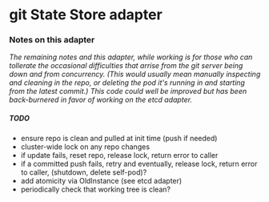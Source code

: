 # git State Store adapter

### Notes on this adapter

_The remaining notes and this adapter, while working is for those who can tollerate the occasional difficulties that arrise from the git server being down and from concurrency. (This would usually mean manually inspecting and cleaning in the repo, or deleting the pod it's running in and starting from the latest commit.) This code could well be improved but has been back-burnered in favor of working on the etcd adapter._

##### TODO
* ensure repo is clean and pulled at init time (push if needed)
* cluster-wide lock on any repo changes
* if update fails, reset repo, release lock, return error to caller
* if a committed push fails, retry and eventually, release lock, return error to caller, (shutdown, delete self-pod)?
* add atomicity via OldInstance (see etcd adapter)
* periodically check that working tree is clean?


